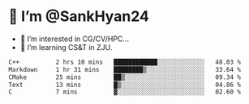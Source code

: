 # 👋 I’m @SankHyan24

- 👀 I’m interested in CG/CV/HPC...
- 🌱 I’m learning CS&T in ZJU.

<!---
SankHyan24/SankHyan24 is a ✨ special ✨ repository because its `README.md` (this file) appears on your GitHub profile.
You can click the Preview link to take a look at your changes.
--->
<!--START_SECTION:waka-->

```txt
C++          2 hrs 10 mins   ████████████░░░░░░░░░░░░░   48.03 %
Markdown     1 hr 31 mins    ████████▒░░░░░░░░░░░░░░░░   33.64 %
CMake        25 mins         ██▒░░░░░░░░░░░░░░░░░░░░░░   09.34 %
Text         13 mins         █▒░░░░░░░░░░░░░░░░░░░░░░░   04.86 %
C            7 mins          ▓░░░░░░░░░░░░░░░░░░░░░░░░   02.60 %
```

<!--END_SECTION:waka-->
